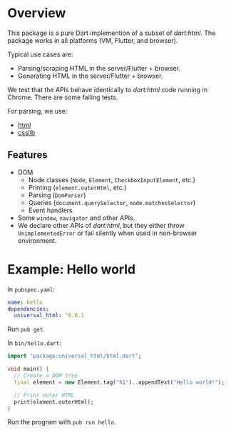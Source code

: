 # Overview
This package is a pure Dart implemention of a subset of _dart:html_.
The package works in all platforms (VM, Flutter, and browser).

Typical use cases are:
  * Parsing/scraping HTML in the server/Flutter + browser.
  * Generating HTML in the server/Flutter + browser.

We test that the APIs behave identically to _dart:html_ code running in Chrome.
There are some failing tests.

For parsing, we use:
  * [html](https://github.com/dartlang/html)
  * [csslib](https://github.com/dartlang/csslib)

## Features
  * DOM
    * Node classes (`Node`, `Element`, `CheckboxInputElement`, etc.)
    * Printing (`element.outerHtml`, etc.)
    * Parsing (`DomParser`)
    * Queries (`document.querySelector`, `node.matchesSelector`)
    * Event handlers
  * Some `window`, `navigator` and other APIs.
  * We declare other APIs of _dart:html_, but they either throw `UnimplementedError` or fail
    silently when used in non-browser environment.

# Example: Hello world
In `pubspec.yaml`:
```yaml
name: hello
dependencies:
  universal_html: ^0.0.1
```

Run `pub get`.

In `bin/hello.dart`:
```dart
import "package:universal_html/html.dart";

void main() {
  // Create a DOM tree
  final element = new Element.tag("h1")..appendText("Hello world!");

  // Print outer HTML
  print(element.outerHtml);
}
```

Run the program with `pub run hello`.